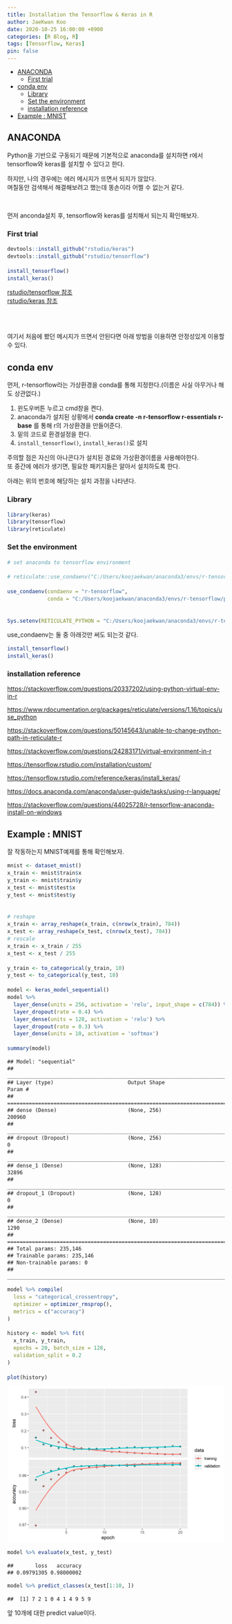```yaml
---
title: Installation the Tensorflow & Keras in R
author: JaeKwan Koo
date: 2020-10-25 16:00:00 +0900
categories: [R Blog, R]
tags: [Tensorflow, Keras]
pin: false
---  
```


  - [ANACONDA](#anaconda)
      - [First trial](#first-trial)
  - [conda env](#conda-env)
      - [Library](#library)
      - [Set the environment](#set-the-environment)
      - [installation reference](#installation-reference)
  - [Example : MNIST](#example-mnist)

## ANACONDA

Python을 기반으로 구동되기 때문에 기본적으로 anaconda를 설치하면 r에서 tensorflow와 keras를 설치할 수
있다고 한다.

하지만, 나의 경우에는 에러 메시지가 뜨면서 되지가 않았다.  
며칠동안 검색해서 해결해보려고 했는데 똥손이라 어쩔 수 없는거 같다.

<br>

먼저 anconda설치 후, tensorflow와 keras를 설치해서 되는지 확인해보자.

### First trial

``` r
devtools::install_github("rstudio/keras")
devtools::install_github("rstudio/tensorflow")

install_tensorflow()
install_keras()
```

[rstudio/tensorflow 참조](https://github.com/rstudio/tensorflow)  
[rstudio/keras 참조](https://github.com/rstudio/keras)

<br> <br>

여기서 처음에 봤던 메시지가 뜨면서 안된다면 아래 방법을 이용하면 안정성있게 이용할 수 있다.

## conda env

먼저, r-tensorflow라는 가상환경을 conda를 통해 지정한다.(이름은 사실 아무거나 해도 상관없다.)

1.  윈도우버튼 누르고 cmd창을 켠다.  
2.  anaconda가 설치된 상황에서 **conda create -n r-tensorflow r-essentials
    r-base** 를 통해 r의 가상환경을 만들어준다.  
3.  밑의 코드로 환경설정을 한다.  
4.  `install_tensorflow()`, `install_keras()`로 설치

주의할 점은 자신의 아나콘다가 설치된 경로와 가상환경이름을 사용해야한다.  
또 중간에 에러가 생기면, 필요한 패키지들은 알아서 설치하도록 한다.

아래는 위의 번호에 해당하는 설치 과정을 나타낸다.

### Library

``` r
library(keras)
library(tensorflow)
library(reticulate)
```

### Set the environment

``` r
# set anaconda to tensorflow environment

# reticulate::use_condaenv("C:/Users/koojaekwan/anaconda3/envs/r-tensorflow")

use_condaenv(condaenv = "r-tensorflow", 
             conda = "C:/Users/koojaekwan/anaconda3/envs/r-tensorflow/python.exe")


Sys.setenv(RETICULATE_PYTHON = "C:/Users/koojaekwan/anaconda3/envs/r-tensorflow")
```

use\_condaenv는 둘 중 아래것만 써도 되는것 같다.

``` r
install_tensorflow()
install_keras()
```

### installation reference

<https://stackoverflow.com/questions/20337202/using-python-virtual-env-in-r>

<https://www.rdocumentation.org/packages/reticulate/versions/1.16/topics/use_python>

<https://stackoverflow.com/questions/50145643/unable-to-change-python-path-in-reticulate-r>

<https://stackoverflow.com/questions/24283171/virtual-environment-in-r>

<https://tensorflow.rstudio.com/installation/custom/>

<https://tensorflow.rstudio.com/reference/keras/install_keras/>

<https://docs.anaconda.com/anaconda/user-guide/tasks/using-r-language/>

<https://stackoverflow.com/questions/44025728/r-tensorflow-anaconda-install-on-windows>

## Example : MNIST

잘 작동하는지 MNIST예제를 통해 확인해보자.  

``` r
mnist <- dataset_mnist()
x_train <- mnist$train$x
y_train <- mnist$train$y
x_test <- mnist$test$x
y_test <- mnist$test$y


# reshape
x_train <- array_reshape(x_train, c(nrow(x_train), 784))
x_test <- array_reshape(x_test, c(nrow(x_test), 784))
# rescale
x_train <- x_train / 255
x_test <- x_test / 255

y_train <- to_categorical(y_train, 10)
y_test <- to_categorical(y_test, 10)

model <- keras_model_sequential() 
model %>% 
  layer_dense(units = 256, activation = 'relu', input_shape = c(784)) %>% 
  layer_dropout(rate = 0.4) %>% 
  layer_dense(units = 128, activation = 'relu') %>%
  layer_dropout(rate = 0.3) %>%
  layer_dense(units = 10, activation = 'softmax')

summary(model)
```

    ## Model: "sequential"
    ## ________________________________________________________________________________
    ## Layer (type)                        Output Shape                    Param #     
    ## ================================================================================
    ## dense (Dense)                       (None, 256)                     200960      
    ## ________________________________________________________________________________
    ## dropout (Dropout)                   (None, 256)                     0           
    ## ________________________________________________________________________________
    ## dense_1 (Dense)                     (None, 128)                     32896       
    ## ________________________________________________________________________________
    ## dropout_1 (Dropout)                 (None, 128)                     0           
    ## ________________________________________________________________________________
    ## dense_2 (Dense)                     (None, 10)                      1290        
    ## ================================================================================
    ## Total params: 235,146
    ## Trainable params: 235,146
    ## Non-trainable params: 0
    ## ________________________________________________________________________________

``` r
model %>% compile(
  loss = "categorical_crossentropy",
  optimizer = optimizer_rmsprop(),
  metrics = c("accuracy")
)

history <- model %>% fit(
  x_train, y_train, 
  epochs = 20, batch_size = 128, 
  validation_split = 0.2
)

plot(history)
```

<img src="keras-installation_files/figure-gfm/unnamed-chunk-5-1.png" style="display: block; margin: auto;" />

``` r
model %>% evaluate(x_test, y_test)
```

    ##       loss   accuracy 
    ## 0.09791305 0.98000002

``` r
model %>% predict_classes(x_test[1:10, ])
```

    ##  [1] 7 2 1 0 4 1 4 9 5 9  


앞 10개에 대한 predict value이다.  
